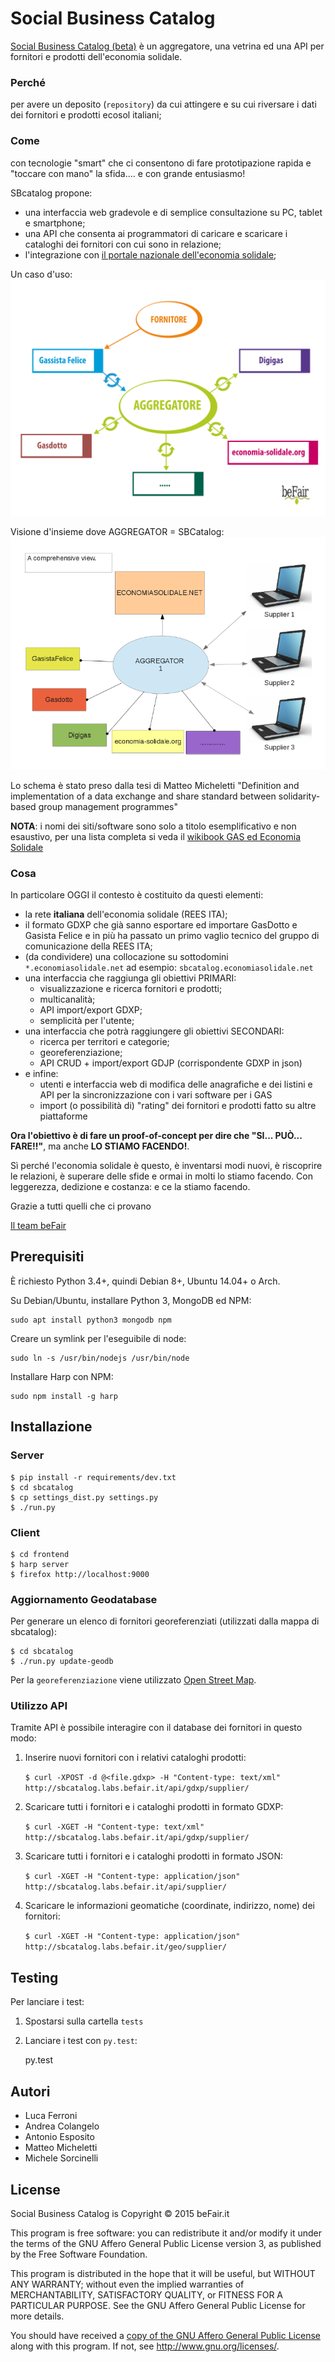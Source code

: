 # Social Business Catalog

[Social Business Catalog (beta)](http://sbcatalog.labs.befair.it) è un aggregatore, una vetrina ed una API
per fornitori e prodotti dell'economia solidale.

### Perché

per avere un deposito (`repository`) da cui attingere e su cui riversare i dati dei fornitori e prodotti ecosol italiani;

### Come

con tecnologie "smart" che ci consentono di fare prototipazione rapida e "toccare con mano" la sfida.... e con grande entusiasmo!

SBcatalog propone:

* una interfaccia web gradevole e di semplice consultazione su PC, tablet e smartphone;
* una API che consenta ai programmatori di caricare e scaricare i cataloghi dei fornitori con cui sono in relazione;
* l'integrazione con [il portale nazionale dell'economia solidale](http://www.economiasolidale.net);

Un caso d'uso:
![Il listino fornitore immesso in un gestionale si sincronizza con tutti](./docs/sync-01.png "Il listino fornitore immesso in un gestionale si sincronizza con tutti")

Visione d'insieme dove AGGREGATOR = SBCatalog:
![Visione d'insieme](./docs/SBCatalog_comprehensive_view.png "Visione d'insieme")

Lo schema è stato preso dalla tesi di Matteo Micheletti "Definition and implementation of a data exchange and share standard between solidarity-based group management programmes"

**NOTA**: i nomi dei siti/software sono solo a titolo esemplificativo e non esaustivo, per una lista completa si veda il [wikibook GAS ed Economia Solidale](http://it.wikibooks.org/wiki/GAS_ed_Economia_solidale/Gruppo_d%27Acquisto_Solidale#Scegliere_un_gestionale_.28comparazione.29)

### Cosa

In particolare OGGI il contesto è costituito da questi elementi:

  * la rete **italiana** dell'economia solidale (REES ITA);
  * il formato GDXP che già sanno esportare ed importare GasDotto e Gasista Felice e in più ha passato un primo vaglio tecnico del gruppo di comunicazione della REES ITA;
  * (da condividere) una collocazione su sottodomini `*.economiasolidale.net` ad esempio: `sbcatalog.economiasolidale.net`
  * una interfaccia che raggiunga gli obiettivi PRIMARI:
    * visualizzazione e ricerca fornitori e prodotti;
    * multicanalità;
    * API import/export GDXP;
    * semplicità per l'utente;
  * una interfaccia che potrà raggiungere gli obiettivi SECONDARI:
    * ricerca per territori e categorie;
    * georeferenziazione;
    * API CRUD + import/export GDJP (corrispondente GDXP in json)
  * e infine:
    * utenti e interfaccia web di modifica delle anagrafiche e dei listini e API per la sincronizzazione con i vari software per i GAS
    * import (o possibilità di) "rating" dei fornitori e prodotti fatto su altre piattaforme

**Ora l'obiettivo è di fare un proof-of-concept per dire che "SI... PUÒ... FARE!!"**, ma anche **LO STIAMO FACENDO!**.

Sì perché l'economia solidale è questo, è inventarsi modi nuovi, è riscoprire le relazioni, è superare delle sfide
e ormai in molti lo stiamo facendo. Con leggerezza, dedizione e costanza: e ce la stiamo facendo.

Grazie a tutti quelli che ci provano

[Il team beFair](http://www.befair.it)

## Prerequisiti

È richiesto Python 3.4+, quindi Debian 8+, Ubuntu 14.04+ o Arch.

Su Debian/Ubuntu, installare Python 3, MongoDB ed NPM:

    sudo apt install python3 mongodb npm

Creare un symlink per l'eseguibile di node:

    sudo ln -s /usr/bin/nodejs /usr/bin/node

Installare Harp con NPM:

    sudo npm install -g harp

## Installazione

### Server

    $ pip install -r requirements/dev.txt
    $ cd sbcatalog
    $ cp settings_dist.py settings.py
    $ ./run.py

### Client

    $ cd frontend
    $ harp server
    $ firefox http://localhost:9000

### Aggiornamento Geodatabase

Per generare un elenco di fornitori georeferenziati (utilizzati dalla mappa di sbcatalog):

	$ cd sbcatalog
	$ ./run.py update-geodb

Per la `georeferenziazione` viene utilizzato [Open Street Map](http://www.openstreetmap.org/about/).

### Utilizzo API

Tramite API è possibile interagire con il database dei fornitori in questo modo:

1. Inserire nuovi fornitori con i relativi cataloghi prodotti:

    `$ curl -XPOST -d @<file.gdxp> -H "Content-type: text/xml" http://sbcatalog.labs.befair.it/api/gdxp/supplier/`

2. Scaricare tutti i fornitori e i cataloghi prodotti in formato GDXP:

    `$ curl -XGET -H "Content-type: text/xml" http://sbcatalog.labs.befair.it/api/gdxp/supplier/`

3. Scaricare tutti i fornitori e i cataloghi prodotti in formato JSON:

    `$ curl -XGET -H "Content-type: application/json" http://sbcatalog.labs.befair.it/api/supplier/`

4. Scaricare le informazioni geomatiche (coordinate, indirizzo, nome) dei fornitori:

	`$ curl -XGET -H "Content-type: application/json" http://sbcatalog.labs.befair.it/geo/supplier/`

## Testing

Per lanciare i test:

1. Spostarsi sulla cartella `tests`

2. Lanciare i test con `py.test`:

    py.test

## Autori

* Luca Ferroni
* Andrea Colangelo
* Antonio Esposito
* Matteo Micheletti
* Michele Sorcinelli

## License

Social Business Catalog is Copyright © 2015 beFair.it

This program is free software: you can redistribute it and/or modify it under
the terms of the GNU Affero General Public License version 3, as published by
the Free Software Foundation.

This program is distributed in the hope that it will be useful, but WITHOUT
ANY WARRANTY; without even the implied warranties of MERCHANTABILITY,
SATISFACTORY QUALITY, or FITNESS FOR A PARTICULAR PURPOSE.  See the GNU
Affero General Public License for more details.

You should have received a [copy of the GNU Affero General Public License](./LICENSE)
along with this program.  If not, see <http://www.gnu.org/licenses/>.
